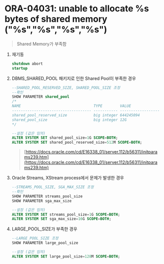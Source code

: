 ORA-04031: unable to allocate %s bytes of shared memory ("%s","%s","%s","%s")
===
>Shared Memory가 부족함

1. 재기동
    ```sql
    shutdown abort
    startup
    ```

1. DBMS_SHARED_POOL 패키지로 인한 Shared Pool이 부족한 경우
    ```sql
    --SHARED_POOL_RESERVED_SIZE, SHARED_POOL_SIZE 조정
    --확인
    SHOW PARAMETER shared_pool
    /*
    NAME                                 TYPE        VALUE
    ------------------------------------ ----------- ------------------------------
    shared_pool_reserved_size            big integer 644245094
    shared_pool_size                     big integer 12G
    */

    --설정 (값은 임의)
    ALTER SYSTEM SET shared_pool_size=1G SCOPE=BOTH;
    ALTER SYSTEM SET shared_pool_reserved_size=512M SCOPE=BOTH;
    ```
    >[https://docs.oracle.com/cd/E16338_01/server.112/b56311/initparams239.htm](https://docs.oracle.com/cd/E16338_01/server.112/b56311/initparams239.htm)

1. Oracle Streams, XStream process에서 문제가 발생한 경우
    ```sql
    --STREAMS_POOL_SIZE, SGA_MAX_SIZE 조정
    --확인
    SHOW PARAMETER streams_pool_size
    SHOW PARAMETER sga_max_size

    --설정 (값은 임의)
    ALTER SYSTEM SET streams_pool_size=1G SCOPE=BOTH;
    ALTER SYSTEM SET sga_max_size=16G SCOPE=BOTH;
    ```

1. LARGE_POOL_SIZE가 부족한 경우
    ```sql
    --LARGE_POOL_SIZE 조정
    SHOW PARAMETER large_pool_size

    --설정 (값은 임의)
    ALTER SYSTEM SET large_pool_size=128M SCOPE=BOTH;
    ```
  